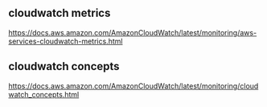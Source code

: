 ## cloudwatch metrics
https://docs.aws.amazon.com/AmazonCloudWatch/latest/monitoring/aws-services-cloudwatch-metrics.html

## cloudwatch concepts
https://docs.aws.amazon.com/AmazonCloudWatch/latest/monitoring/cloudwatch_concepts.html
